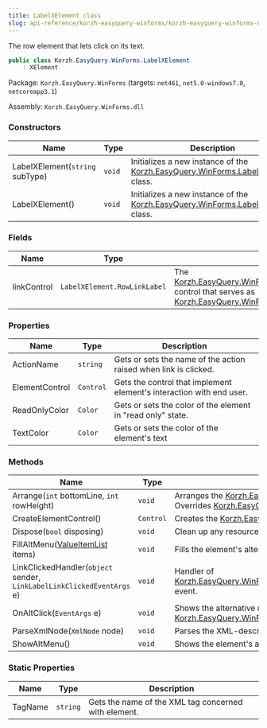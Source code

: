 ```yaml
---
title: LabelXElement class
slug: api-reference/korzh-easyquery-winforms/korzh-easyquery-winforms-namespace/labelxelement-class
---
```

The row element that lets click on its text.
```csharp
public class Korzh.EasyQuery.WinForms.LabelXElement
    : XElement

```
Package: `Korzh.EasyQuery.WinForms` (targets: `net461`, `net5.0-windows7.0`, `netcoreapp3.1`)

Assembly: `Korzh.EasyQuery.WinForms.dll`

### Constructors

| Name | Type | Description | 
| --- | --- | --- | 
| LabelXElement(`string` subType) | `void` | Initializes a new instance of the [Korzh.EasyQuery.WinForms.LabelXElement](/api-reference/korzh-easyquery-winforms/korzh-easyquery-winforms-namespace/labelxelement-class) class. | 
| LabelXElement() | `void` | Initializes a new instance of the [Korzh.EasyQuery.WinForms.LabelXElement](/api-reference/korzh-easyquery-winforms/korzh-easyquery-winforms-namespace/labelxelement-class) class. | 


### Fields

| Name | Type | Description | 
| --- | --- | --- | 
| linkControl | `LabelXElement.RowLinkLabel` | The [Korzh.EasyQuery.WinForms.LabelXElement.RowLinkLabel](/api-reference/korzh-easyquery-winforms/korzh-easyquery-winforms-namespace/labelxelement-class) control that serves as [Korzh.EasyQuery.WinForms.LabelXElement.ElementControl](/api-reference/korzh-easyquery-winforms/korzh-easyquery-winforms-namespace/labelxelement-class). | 


### Properties

| Name | Type | Description | 
| --- | --- | --- | 
| ActionName | `string` | Gets or sets the name of the action raised when link is clicked. | 
| ElementControl | `Control` | Gets the control that implement element's interaction with end user. | 
| ReadOnlyColor | `Color` | Gets or sets the color of the element in "read only" state. | 
| TextColor | `Color` | Gets or sets the color of the element's text | 


### Methods

| Name | Type | Description | 
| --- | --- | --- | 
| Arrange(`int` bottomLine, `int` rowHeight) | `void` | Arranges the [Korzh.EasyQuery.WinForms.LabelXElement.ElementControl](/api-reference/korzh-easyquery-winforms/korzh-easyquery-winforms-namespace/labelxelement-class) on base panel.  Overrides [Korzh.EasyQuery.WinForms.XElement.Arrange(System.Int32,System.Int32)](/api-reference/korzh-easyquery-winforms/korzh-easyquery-winforms-namespace/xelement-class). | 
| CreateElementControl() | `Control` | Creates the [Korzh.EasyQuery.WinForms.LabelXElement.ElementControl](/api-reference/korzh-easyquery-winforms/korzh-easyquery-winforms-namespace/labelxelement-class). | 
| Dispose(`bool` disposing) | `void` | Clean up any resources being used. | 
| FillAltMenu([ValueItemList](/api-reference/korzh-easyquery-winforms/korzh-easyquery-winforms-namespace/valueitemlist-class) items) | `void` | Fills the element's alternative items menu (shown by Ctrl+Click). | 
| LinkClickedHandler(`object` sender, `LinkLabelLinkClickedEventArgs` e) | `void` | Handler of [Korzh.EasyQuery.WinForms.LabelXElement.linkControl](/api-reference/korzh-easyquery-winforms/korzh-easyquery-winforms-namespace/labelxelement-class)`System.Windows.Forms.Control.Click` event. | 
| OnAltClick(`EventArgs` e) | `void` | Shows the alternative menu if it is defined or raises the [Korzh.EasyQuery.WinForms.XElement.AltClick](/api-reference/korzh-easyquery-winforms/korzh-easyquery-winforms-namespace/xelement-class) event. | 
| ParseXmlNode(`XmlNode` node) | `void` | Parses the XML-description of element. | 
| ShowAltMenu() | `void` | Shows the element's alternative items menu. | 


### Static Properties

| Name | Type | Description | 
| --- | --- | --- | 
| TagName | `string` | Gets the name of the XML tag concerned with element. |